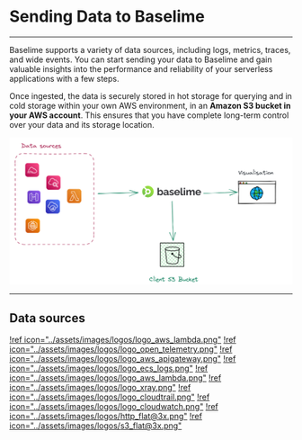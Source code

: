 # Sending Data to Baselime

---


Baselime supports a variety of data sources, including logs, metrics, traces, and wide events. You can start sending your data to Baselime and gain valuable insights into the performance and reliability of your serverless applications with a few steps.

Once ingested, the data is securely stored in hot storage for querying and in cold storage within your own AWS environment, in an **Amazon S3 bucket in your AWS account**. This ensures that you have complete long-term control over your data and its storage location.

![Sending Telemetry data to Baselime](../assets/images/illustrations/sending-data/s3.png)

---

## Data sources

[!ref icon="../assets/images/logos/logo_aws_lambda.png"](./lambda-logs.md)
[!ref icon="../assets/images/logos/logo_open_telemetry.png"](./opentelemetry/index.md)
[!ref icon="../assets/images/logos/logo_aws_apigateway.png"](./apigateway-logs.md)
[!ref icon="../assets/images/logos/logo_ecs_logs.png"](./ecs-logs.md)
[!ref icon="../assets/images/logos/logo_aws_lambda.png"](./lambda-extension.md)
[!ref icon="../assets/images/logos/logo_xray.png"](./xray.md)
[!ref icon="../assets/images/logos/logo_cloudtrail.png"](./cloudtrail.md)
[!ref icon="../assets/images/logos/logo_cloudwatch.png"](./cloudwatch-metrics.md)
[!ref icon="../assets/images/logos/http_flat@3x.png"](./events-api.md)
[!ref icon="../assets/images/logos/s3_flat@3x.png"](./s3-rehydration.md)

